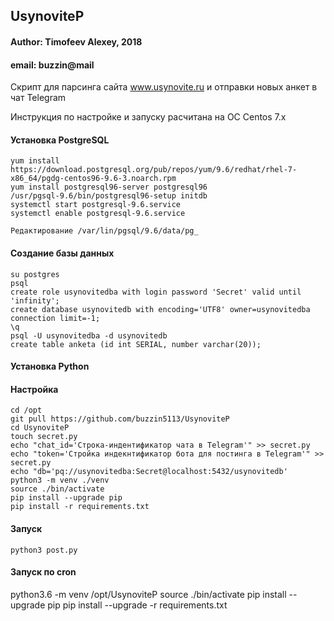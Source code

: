 ## UsynoviteP
#### Author: Timofeev Alexey, 2018
#### email: buzzin@mail


Скрипт для парсинга сайта www.usynovite.ru и отправки новых анкет в чат Telegram

Инструкция по настройке и запуску расчитана на ОС Centos 7.x

#### Установка PostgreSQL
    
    yum install https://download.postgresql.org/pub/repos/yum/9.6/redhat/rhel-7-x86_64/pgdg-centos96-9.6-3.noarch.rpm
    yum install postgresql96-server postgresql96
    /usr/pgsql-9.6/bin/postgresql96-setup initdb
    systemctl start postgresql-9.6.service
    systemctl enable postgresql-9.6.service
    
    Редактирование /var/lin/pgsql/9.6/data/pg_
    

#### Создание базы данных
    
    su postgres
    psql
    create role usynovitedba with login password 'Secret' valid until 'infinity';
    create database usynovitedb with encoding='UTF8' owner=usynovitedba connection limit=-1;
    \q
    psql -U usynovitedba -d usynovitedb
    create table anketa (id int SERIAL, number varchar(20));

#### Установка Python

#### Настройка

    cd /opt
    git pull https://github.com/buzzin5113/UsynoviteP
    cd UsynoviteP
    touch secret.py
    echo "chat_id='Строка-индентификатор чата в Telegram'" >> secret.py
    echo "token='Стройка индекнтификатор бота для постинга в Telegram'" >> secret.py
    echo "db='pq://usynovitedba:Secret@localhost:5432/usynovitedb'
    python3 -m venv ./venv
    source ./bin/activate
    pip install --upgrade pip
    pip install -r requirements.txt 

#### Запуск

    python3 post.py

#### Запуск по cron

python3.6 -m venv /opt/UsynoviteP
source ./bin/activate
pip install --upgrade pip
pip install --upgrade -r requirements.txt

